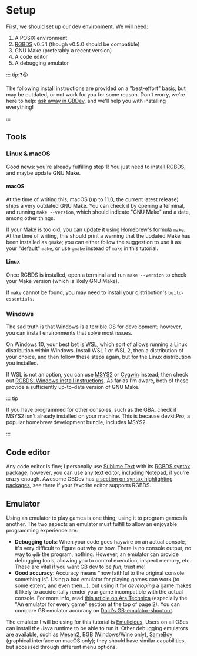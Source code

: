 # Setup

First, we should set up our dev environment.
We will need:

1. A POSIX environment
2. [RGBDS](https://rgbds.gbdev.io/install) v0.5.1 (though v0.5.0 should be compatible)
3. GNU Make (preferably a recent version)
4. A code editor
5. A debugging emulator

::: tip:❓😕

The following install instructions are provided on a "best-effort" basis, but may be outdated, or not work for you for some reason.
Don't worry, we're here to help: [ask away in GBDev](../index.md#feedback), and we'll help you with installing everything!

:::

## Tools

### Linux & macOS

Good news: you're already fulfilling step 1!
You just need to [install RGBDS](https://rgbds.gbdev.io/install), and maybe update GNU Make.

#### macOS

At the time of writing this, macOS (up to 11.0, the current latest release) ships a very outdated GNU Make.
You can check it by opening a terminal, and running `make --version`, which should indicate "GNU Make" and a date, among other things.

If your Make is too old, you can update it using [Homebrew](https://brew.sh)'s formula [`make`](https://formulae.brew.sh/formula/make#default).
At the time of writing, this should print a warning that the updated Make has been installed as `gmake`; you can either follow the suggestion to use it as your "default" `make`, or use `gmake` instead of `make` in this tutorial.

#### Linux

Once RGBDS is installed, open a terminal and run `make --version` to check your Make version (which is likely GNU Make).

If `make` cannot be found, you may need to install your distribution's `build-essentials`.

### Windows

The sad truth is that Windows is a terrible OS for development; however, you can install environments that solve most issues.

On Windows 10, your best bet is [WSL](https://docs.microsoft.com/en-us/windows/wsl), which sort of allows running a Linux distribution within Windows.
Install WSL 1 or WSL 2, then a distribution of your choice, and then follow these steps again, but for the Linux distribution you installed.

If WSL is not an option, you can use [MSYS2](https://www.msys2.org) or [Cygwin](https://www.cygwin.com) instead; then check out [RGBDS' Windows install instructions](https://rgbds.gbdev.io/install).
As far as I'm aware, both of these provide a sufficiently up-to-date version of GNU Make.

::: tip

If you have programmed for other consoles, such as the GBA, check if MSYS2 isn't already installed on your machine.
This is because devkitPro, a popular homebrew development bundle, includes MSYS2.

:::

## Code editor

Any code editor is fine; I personally use [Sublime Text](https://www.sublimetext.com) with its [RGBDS syntax package](https://packagecontrol.io/packages/RGBDS); however, you can use any text editor, including Notepad, if you're crazy enough.
Awesome GBDev has [a section on syntax highlighting packages](https://gbdev.io/resources#syntax-highlighting-packages), see there if your favorite editor supports RGBDS.

## Emulator

Using an emulator to play games is one thing; using it to program games is another.
The two aspects an emulator must fulfill to allow an enjoyable programming experience are:
- **Debugging tools**:
  When your code goes haywire on an actual console, it's very difficult to figure out why or how.
  There is no console output, no way to `gdb` the program, nothing.
  However, an emulator can provide debugging tools, allowing you to control execution, inspect memory, etc.
  These are vital if you want GB dev to be *fun*, trust me!
- **Good accuracy**:
  Accuracy means "how faithful to the original console something is".
  Using a bad emulator for playing games can work (to some extent, and even then...), but using it for *developing* a game makes it likely to accidentally render your game incompatible with the actual console.
  For more info, read [this article on Ars Technica](https://arstechnica.com/?post_type=post&p=44524) (especially the <q>An emulator for every game</q> section at the top of page 2).
  You can compare GB emulator accuracy on [Daid's GB-emulator-shootout](https://daid.github.io/GBEmulatorShootout/).

The emulator I will be using for this tutorial is [Emulicious](https://emulicious.net/).
Users on all OSes can install the Java runtime to be able to run it.
Other debugging emulators are available, such as [Mesen2](https://www.mesen.ca/), [BGB](https://bgb.bircd.org) (Windows/Wine only), [SameBoy](https://sameboy.github.io) (graphical interface on macOS only); they should have similar capabilities, but accessed through different menu options.
